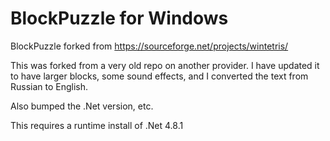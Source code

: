 # BlockPuzzle for Windows
BlockPuzzle forked from https://sourceforge.net/projects/wintetris/

This was forked from a very old repo on another provider.
I have updated it to have larger blocks, some sound effects, and I converted the text from Russian to English.

Also bumped the .Net version, etc.

This requires a runtime install of .Net 4.8.1
